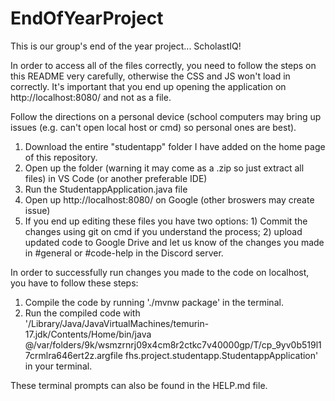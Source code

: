 # EndOfYearProject
This is our group's end of the year project... ScholastIQ!

In order to access all of the files correctly, you need to follow the steps on this README very carefully, otherwise the CSS and JS won't load in correctly. It's important that you end up opening the application on http://localhost:8080/ and not as a file. 

Follow the directions on a personal device (school computers may bring up issues (e.g. can't open local host or cmd) so personal ones are best). 

1. Download the entire "studentapp" folder I have added on the home page of this repository.
2. Open up the folder (warning it may come as a .zip so just extract all files) in VS Code (or another preferable IDE)
3. Run the StudentappApplication.java file
4. Open up http://localhost:8080/ on Google (other broswers may create issue)
5. If you end up editing these files you have two options: 1) Commit the changes using git on cmd if you understand the process; 2) upload updated code to Google Drive and let us know of the changes you made in #general or #code-help in the Discord server.

In order to successfully run changes you made to the code on localhost, you have to follow these steps:
1. Compile the code by running './mvnw package' in the terminal.
2. Run the compiled code with '/Library/Java/JavaVirtualMachines/temurin-17.jdk/Contents/Home/bin/java @/var/folders/9k/wsmzrnrj09x4cm8r2ctkc7v40000gp/T/cp_9yv0b519l17crmlra646ert2z.argfile fhs.project.studentapp.StudentappApplication' in your terminal.
   
These terminal prompts can also be found in the HELP.md file.
